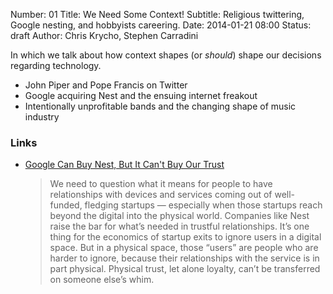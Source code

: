 Number: 01
Title: We Need Some Context!
Subtitle: Religious twittering, Google nesting, and hobbyists careering.
Date: 2014-01-21 08:00
Status: draft
Author: Chris Krycho, Stephen Carradini

In which we talk about how context shapes (or *should*) shape our decisions regarding technology.

- John Piper and Pope Francis on Twitter
- Google acquiring Nest and the ensuing internet freakout
- Intentionally unprofitable bands and the changing shape of music industry

### Links

- [Google Can Buy Nest, But It Can't Buy Our Trust](http://www.wired.com/opinion/2014/01/google-didnt-just-acquire-nest-annexed-whole-new-territory/)
    
    > We need to question what it means for people to have relationships with devices and services coming out of well-funded, fledging startups — especially when those startups reach beyond the digital into the physical world. Companies like Nest raise the bar for what’s needed in trustful relationships. It’s one thing for the economics of startup exits to ignore users in a digital space. But in a physical space, those “users” are people who are harder to ignore, because their relationships with the service is in part physical. Physical trust, let alone loyalty, can’t be transferred on someone else’s whim.
